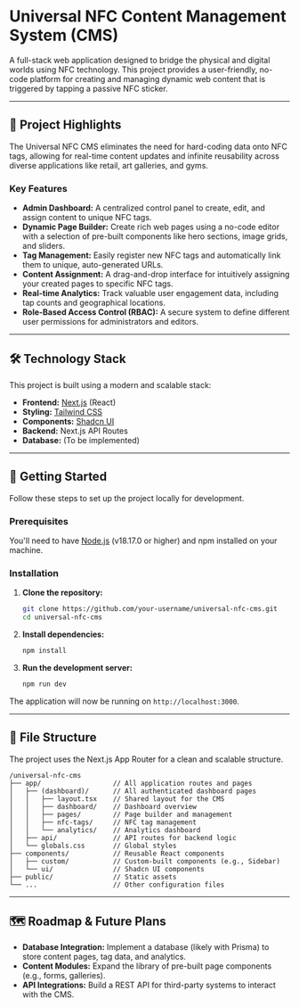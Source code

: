 # Universal NFC Content Management System (CMS)

A full-stack web application designed to bridge the physical and digital worlds using NFC technology. This project provides a user-friendly, no-code platform for creating and managing dynamic web content that is triggered by tapping a passive NFC sticker.

-----

## 🌟 Project Highlights

The Universal NFC CMS eliminates the need for hard-coding data onto NFC tags, allowing for real-time content updates and infinite reusability across diverse applications like retail, art galleries, and gyms.

### Key Features

  * **Admin Dashboard:** A centralized control panel to create, edit, and assign content to unique NFC tags.
  * **Dynamic Page Builder:** Create rich web pages using a no-code editor with a selection of pre-built components like hero sections, image grids, and sliders.
  * **Tag Management:** Easily register new NFC tags and automatically link them to unique, auto-generated URLs.
  * **Content Assignment:** A drag-and-drop interface for intuitively assigning your created pages to specific NFC tags.
  * **Real-time Analytics:** Track valuable user engagement data, including tap counts and geographical locations.
  * **Role-Based Access Control (RBAC):** A secure system to define different user permissions for administrators and editors.

-----

## 🛠️ Technology Stack

This project is built using a modern and scalable stack:

  * **Frontend:** [Next.js](https://nextjs.org/) (React)
  * **Styling:** [Tailwind CSS](https://tailwindcss.com/)
  * **Components:** [Shadcn UI](https://ui.shadcn.com/)
  * **Backend:** Next.js API Routes
  * **Database:** (To be implemented)

-----

## 🚀 Getting Started

Follow these steps to set up the project locally for development.

### Prerequisites

You'll need to have [Node.js](https://nodejs.org/en/) (v18.17.0 or higher) and npm installed on your machine.

### Installation

1.  **Clone the repository:**
    ```bash
    git clone https://github.com/your-username/universal-nfc-cms.git
    cd universal-nfc-cms
    ```
2.  **Install dependencies:**
    ```bash
    npm install
    ```
3.  **Run the development server:**
    ```bash
    npm run dev
    ```

The application will now be running on `http://localhost:3000`.

-----

## 📁 File Structure

The project uses the Next.js App Router for a clean and scalable structure.

```
/universal-nfc-cms
├── app/                  // All application routes and pages
│   ├── (dashboard)/      // All authenticated dashboard pages
│   │   ├── layout.tsx    // Shared layout for the CMS
│   │   ├── dashboard/    // Dashboard overview
│   │   ├── pages/        // Page builder and management
│   │   ├── nfc-tags/     // NFC tag management
│   │   └── analytics/    // Analytics dashboard
│   ├── api/              // API routes for backend logic
│   └── globals.css       // Global styles
├── components/           // Reusable React components
│   ├── custom/           // Custom-built components (e.g., Sidebar)
│   └── ui/               // Shadcn UI components
├── public/               // Static assets
└── ...                   // Other configuration files
```

-----

## 🗺️ Roadmap & Future Plans

  * **Database Integration:** Implement a database (likely with Prisma) to store content pages, tag data, and analytics.
  * **Content Modules:** Expand the library of pre-built page components (e.g., forms, galleries).
  * **API Integrations:** Build a REST API for third-party systems to interact with the CMS.
